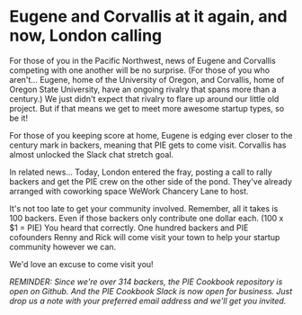 # Eugene and Corvallis at it again, and now, London calling

For those of you in the Pacific Northwest, news of Eugene and Corvallis competing with one another will be no surprise. (For those of you who aren't… Eugene, home of the University of Oregon, and Corvallis, home of Oregon State University, have an ongoing rivalry that spans more than a century.) We just didn't expect that rivalry to flare up around our little old project. But if that means we get to meet more awesome startup types, so be it!

For those of you keeping score at home, Eugene is edging ever closer to the century mark in backers, meaning that PIE gets to come visit. Corvallis has almost unlocked the Slack chat stretch goal. 

In related news… Today, London entered the fray, posting a call to rally backers and get the PIE crew on the other side of the pond. They've already arranged with coworking space WeWork Chancery Lane to host. 

It's not too late to get your community involved. Remember, all it takes is 100 backers. Even if those backers only contribute one dollar each. (100 x $1 = PIE) You heard that correctly. One hundred backers and PIE cofounders Renny and Rick will come visit your town to help your startup community however we can. 

We'd love an excuse to come visit you!

*REMINDER: Since we're over 314 backers, the PIE Cookbook repository is open on Github. And the PIE Cookbook Slack is now open for business. Just drop us a note with your preferred email address and we'll get you invited.*